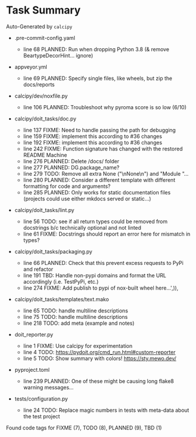 # Task Summary

Auto-Generated by `calcipy`

- .pre-commit-config.yaml
    - line  68 PLANNED: Run when dropping Python 3.8 (& remove BeartypeDecorHint... ignore)

- appveyor.yml
    - line  69 PLANNED: Specify single files, like wheels, but zip the docs/reports

- calcipy/dev/noxfile.py
    - line 106 PLANNED: Troubleshoot why pyroma score is so low (6/10)

- calcipy/doit_tasks/doc.py
    - line 137   FIXME: Need to handle passing the path for debugging
    - line 159   FIXME: implement this according to #36 changes
    - line 192   FIXME: implement this according to #36 changes
    - line 242   FIXME: Function signature has changed with the restored README Machine
    - line 276 PLANNED: Delete /docs/ folder
    - line 277 PLANNED: DG.package_name?
    - line 279    TODO: Remove all extra None ("\nNone\n") and "Module "...
    - line 280 PLANNED: Consider a different template with different formatting for code and arguments?
    - line 285 PLANNED: Only works for static documentation files (projects could use either mkdocs served or static...)

- calcipy/doit_tasks/lint.py
    - line  56    TODO: see if all return types could be removed from docstrings b/c technically optional and not linted
    - line  61   FIXME: Docstrings should report an error here for mismatch in types?

- calcipy/doit_tasks/packaging.py
    - line  66 PLANNED: Check that this prevent excess requests to PyPi and refactor
    - line 191     TBD: Handle non-pypi domains and format the URL accordingly (i.e. TestPyPi, etc.)
    - line 274   FIXME: Add publish to pypi of nox-built wheel here...',)),

- calcipy/doit_tasks/templates/text.mako
    - line  65    TODO: handle multiline descriptions
    - line  75    TODO: handle multiline descriptions
    - line 218    TODO: add meta (example and notes)

- doit_reporter.py
    - line   1   FIXME: Use calcipy for experimentation
    - line   4    TODO: https://pydoit.org/cmd_run.html#custom-reporter
    - line   5    TODO: Show summary with colors! https://sty.mewo.dev/

- pyproject.toml
    - line 239 PLANNED: One of these might be causing long flake8 warning messages...

- tests/configuration.py
    - line  24    TODO: Replace magic numbers in tests with meta-data about the test project

Found code tags for FIXME (7), TODO (8), PLANNED (9), TBD (1)

<!-- calcipy:skip_tags -->
